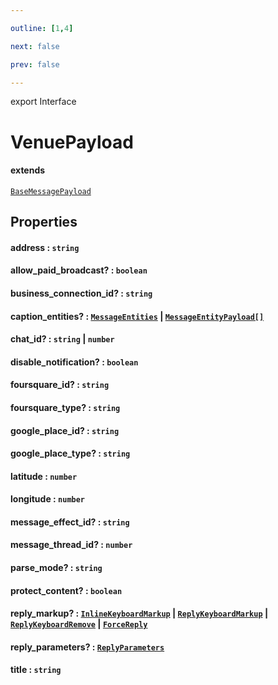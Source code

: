 ```yaml
---

outline: [1,4]

next: false

prev: false

---
```


export Interface
# VenuePayload
#### extends
 [`BaseMessagePayload`](./BaseMessagePayload.md)

## Properties

#### address : `string`

#### allow_paid_broadcast? : `boolean`

#### business_connection_id? : `string`

#### caption_entities? : [`MessageEntities`](../classes/MessageEntities.md) \| [`MessageEntityPayload[]`](./MessageEntityPayload.md)

#### chat_id? : `string` \| `number`

#### disable_notification? : `boolean`

#### foursquare_id? : `string`

#### foursquare_type? : `string`

#### google_place_id? : `string`

#### google_place_type? : `string`

#### latitude : `number`

#### longitude : `number`

#### message_effect_id? : `string`

#### message_thread_id? : `number`

#### parse_mode? : `string`

#### protect_content? : `boolean`

#### reply_markup? : [`InlineKeyboardMarkup`](../classes/InlineKeyboardMarkup.md) \| [`ReplyKeyboardMarkup`](../classes/ReplyKeyboardMarkup.md) \| [`ReplyKeyboardRemove`](../classes/ReplyKeyboardRemove.md) \| [`ForceReply`](../classes/ForceReply.md)

#### reply_parameters? : [`ReplyParameters`](./ReplyParameters.md)

#### title : `string`
